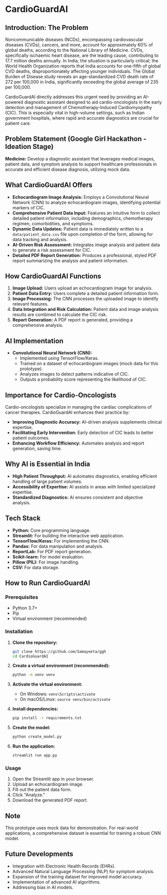 # CardioGuardAI

## Introduction: The Problem

Noncommunicable diseases (NCDs), encompassing cardiovascular diseases (CVDs), cancers, and more, account for approximately 60% of global deaths, according to the National Library of Medicine. CVDs, specifically ischaemic heart disease, are the leading cause, contributing to 17.7 million deaths annually. In India, the situation is particularly critical; the World Health Organization reports that India accounts for one-fifth of global CVD deaths, disproportionately affecting younger individuals. The Global Burden of Disease study reveals an age-standardized CVD death rate of 272 per 100,000 in India, significantly exceeding the global average of 235 per 100,000.

CardioGuardAI directly addresses this urgent need by providing an AI-powered diagnostic assistant designed to aid cardio-oncologists in the early detection and management of Chemotherapy-Induced Cardiomyopathy (CIC). This is especially vital in high-volume settings, such as Indian government hospitals, where rapid and accurate diagnostics are crucial for patient care.

## Problem Statement (Google Girl Hackathon - Ideation Stage)

**Medicine:** Develop a diagnostic assistant that leverages medical images, patient data, and symptom analysis to support healthcare professionals in accurate and efficient disease diagnosis, utilizing mock data.

## What CardioGuardAI Offers

* **Echocardiogram Image Analysis:** Employs a Convolutional Neural Network (CNN) to analyze echocardiogram images, identifying potential markers of CIC.
* **Comprehensive Patient Data Input:** Features an intuitive form to collect detailed patient information, including demographics, chemotherapy regimen, comorbidities, and symptoms.
* **Dynamic Data Updates:** Patient data is immediately written to a `data/patient_data.csv` file upon completion of the form, allowing for data tracking and analysis.
* **AI-Driven Risk Assessment:** Integrates image analysis and patient data to generate a risk assessment for CIC.
* **Detailed PDF Report Generation:** Produces a professional, styled PDF report summarizing the analysis and patient information.

## How CardioGuardAI Functions

1.  **Image Upload:** Users upload an echocardiogram image for analysis.
2.  **Patient Data Entry:** Users complete a detailed patient information form.
3.  **Image Processing:** The CNN processes the uploaded image to identify relevant features.
4.  **Data Integration and Risk Calculation:** Patient data and image analysis results are combined to calculate the CIC risk.
5.  **Report Generation:** A PDF report is generated, providing a comprehensive analysis.

## AI Implementation

* **Convolutional Neural Network (CNN):**
    * Implemented using TensorFlow/Keras.
    * Trained on a dataset of echocardiogram images (mock data for this prototype).
    * Analyzes images to detect patterns indicative of CIC.
    * Outputs a probability score representing the likelihood of CIC.

## Importance for Cardio-Oncologists

Cardio-oncologists specialize in managing the cardiac complications of cancer therapies. CardioGuardAI enhances their practice by:

* **Improving Diagnostic Accuracy:** AI-driven analysis supplements clinical expertise.
* **Facilitating Early Intervention:** Early detection of CIC leads to better patient outcomes.
* **Enhancing Workflow Efficiency:** Automates analysis and report generation, saving time.

## Why AI is Essential in India

* **High Patient Throughput:** AI automates diagnostics, enabling efficient handling of large patient volumes.
* **Accessibility of Expertise:** AI assists in areas with limited specialized expertise.
* **Standardized Diagnostics:** AI ensures consistent and objective analysis.

## Tech Stack

* **Python:** Core programming language.
* **Streamlit:** For building the interactive web application.
* **TensorFlow/Keras:** For implementing the CNN.
* **Pandas:** For data manipulation and analysis.
* **ReportLab:** For PDF report generation.
* **Scikit-learn:** For model evaluation.
* **Pillow (PIL):** For image handling.
* **CSV:** For data storage.

## How to Run CardioGuardAI

### Prerequisites

* Python 3.7+
* Pip
* Virtual environment (recommended)

### Installation

1.  **Clone the repository:**

    ```bash
    git clone https://github.com/Samayeeta/ggh 
    cd CardioGuardAI
    ```

2.  **Create a virtual environment (recommended):**

    ```bash
    python -m venv venv
    ```

3.  **Activate the virtual environment:**

    * On Windows: `venv\Scripts\activate`
    * On macOS/Linux: `source venv/bin/activate`

4.  **Install dependencies:**

    ```bash
    pip install -r requirements.txt
    ```

5.  **Create the model:**

    ```bash
    python create_model.py
    ```

6.  **Run the application:**

    ```bash
    streamlit run app.py
    ```

### Usage

1.  Open the Streamlit app in your browser.
2.  Upload an echocardiogram image.
3.  Fill out the patient data form.
4.  Click "Analyze."
5.  Download the generated PDF report.

## Note

This prototype uses mock data for demonstration. For real-world applications, a comprehensive dataset is essential for training a robust CNN model.

## Future Developments

* Integration with Electronic Health Records (EHRs).
* Advanced Natural Language Processing (NLP) for symptom analysis.
* Expansion of the training dataset for improved model accuracy.
* Implementation of advanced AI algorithms.
* Addressing bias in AI models.